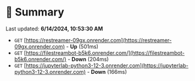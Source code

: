 # 📖 Summary
Last updated: **6/14/2024, 10:53:30 AM**

- `GET` [https://restreamer-09gx.onrender.com](https://restreamer-09gx.onrender.com) - **Up** (501ms)
- `GET` [https://filestreambot-b5k6.onrender.com/](https://filestreambot-b5k6.onrender.com/) - **Down** (204ms)
- `GET` [https://jupyterlab-python3-12-3.onrender.com](https://jupyterlab-python3-12-3.onrender.com) - **Down** (166ms)
